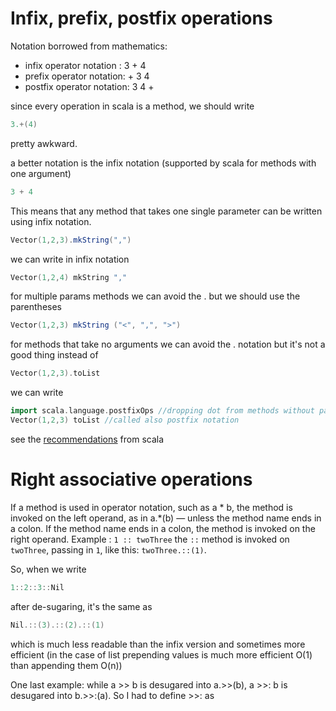 # Infix, prefix, postfix operations

Notation borrowed from mathematics:
* infix operator notation :  3 + 4
* prefix operator notation:  + 3 4
* postfix operator notation:  3 4 +

since every operation in scala is a method, we should write
```scala mdoc
3.+(4) 
```
pretty awkward. 

a better notation is the infix notation (supported by scala for methods with one argument)
```scala mdoc 
3 + 4
```

This means that any method that takes one single parameter can be written using infix notation.
```scala mdoc
Vector(1,2,3).mkString(",")
```
we can write in infix notation
```scala mdoc
Vector(1,2,4) mkString ","
```
for multiple params methods we can avoid the . but we should use the parentheses
```scala mdoc
Vector(1,2,3) mkString ("<", ",", ">")
```

for methods that take no arguments we can avoid the . notation but it's not a good thing
instead of
```scala
Vector(1,2,3).toList
```
we can write
```scala mdoc
import scala.language.postfixOps //dropping dot from methods without parameters is deprecated
Vector(1,2,3) toList //called also postfix notation
```

see the [recommendations](https://docs.scala-lang.org/style/method-invocation.html) from scala

# Right associative operations
If a method is used in operator notation, such as a * b, 
the method is invoked on the left operand, as in a.*(b) — unless the method name ends in a colon.
If the method name ends in a colon, the method is invoked on the right operand.
Example :
``` 1 :: twoThree ``` the ```::``` method is invoked on ```twoThree```, passing in ```1```, like this: ```twoThree.::(1)```.

So, when we write
```scala mdoc
1::2::3::Nil
```
after de-sugaring, it's the same as
```scala mdoc
Nil.::(3).::(2).::(1)
```
which is much less readable than the infix version and sometimes more efficient 
(in the case of list prepending values is much more efficient O(1) than appending them O(n))

One last example: 
while a >> b is desugared into a.>>(b), a >>: b is desugared into b.>>:(a). So I had to define >>: as